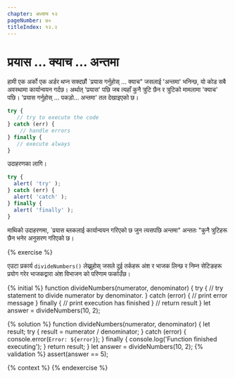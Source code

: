 ```yaml
---
chapter: अध्याय १२
pageNumber: ७०
titleIndex: १२.२
---
```


# प्रयास ... क्याच ... अन्तमा

हामी एक अर्को एक अर्डर थप्न सक्दछौं `प्रयास गर्नुहोस् ... क्याच" जसलाई 'अन्तमा' भनिन्छ, यो कोड सबै अवस्थामा कार्यान्वयन गर्दछ। अर्थात् 'प्रयास' पछि जब त्यहाँ कुनै त्रुटि छैन र त्रुटिको मामलामा 'क्याच' पछि। 'प्रयास गर्नुहोस् ... पकड़ो... अन्तमा' तल देखाइएको छ।

```javascript
try {
   // try to execute the code
} catch (err) {
    // handle errors 
} finally {
   // execute always
}
```

उदाहरणका लागि।

```javascript
try {
  alert( 'try' );
} catch (err) {
  alert( 'catch' );
} finally {
  alert( 'finally' );
}
```

माथिको उदाहरणमा, `प्रयास ब्लकलाई कार्यान्वयन गरिएको छ जुन त्यसपछि अन्तमा" अन्ततः "कुनै त्रुटिहरू छैन भनेर अनुसरण गरिएको छ।

{% exercise %}

एउटा प्रकार्य `divideNumbers()` लेख्नुहोस् जसले दुई तर्कहरू अंश र भाजक लिन्छ र निम्न सेटिङहरू प्रयोग गरेर भाजकद्वारा अंश विभाजन को परिणाम फर्काउँछ।

{% initial %}
function divideNumbers(numerator, denominator) {
    try {
      // try statement to divide numerator by denominator.
    } catch (error) {
      // print error message
    } finally {
      // print execution has finished
    }
   // return result
  }
  let answer = divideNumbers(10, 2);

{% solution %}
function divideNumbers(numerator, denominator) {
  let result;
    try {
      result = numerator / denominator;
    } catch (error) {
      console.error(`Error: ${error}`);
    } finally {
      console.log('Function finished executing');
    }
    return result;
  }
let answer = divideNumbers(10, 2);
{% validation %}
assert(answer == 5);

{% context %}
{% endexercise %}
